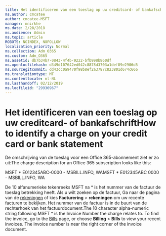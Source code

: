 ```yaml
---
title: Het identificeren van een toeslag op uw creditcard- of bankafschrift
ms.author: cmcatee
author: cmcatee-MSFT
manager: mnirkhe
ms.date: 2/28/2018
ms.audience: Admin
ms.topic: article
ROBOTS: NOINDEX, NOFOLLOW
localization_priority: Normal
ms.collection: Adm_O365
ms.custom: Adm_O365
ms.assetid: db7b34b7-0843-4f4b-9222-bfb998b860df
ms.openlocfilehash: d349d107642ed042c8878d3703a1def89e2906d5
ms.sourcegitcommit: dd43cc0a9470f98b8ef2a3787c823801d674c666
ms.translationtype: MT
ms.contentlocale: nl-NL
ms.lasthandoff: 02/12/2019
ms.locfileid: "29936967"
---
```

# <a name="how-to-identify-a-charge-on-your-credit-card-or-bank-statement"></a><span data-ttu-id="5eeaa-102">Het identificeren van een toeslag op uw creditcard- of bankafschrift</span><span class="sxs-lookup"><span data-stu-id="5eeaa-102">How to identify a charge on your credit card or bank statement</span></span>

<span data-ttu-id="5eeaa-103">De omschrijving van de toeslag voor een Office 365-abonnement ziet er zo uit:</span><span class="sxs-lookup"><span data-stu-id="5eeaa-103">The charge description for an Office 365 subscription looks like this:</span></span>
  
<span data-ttu-id="5eeaa-104">MSFT \* E012345ABC-0000 - MSBILL.INFO, WA</span><span class="sxs-lookup"><span data-stu-id="5eeaa-104">MSFT \* E012345ABC 0000 - MSBILL.INFO, WA</span></span>
  
<span data-ttu-id="5eeaa-p101">De 10 alfanumerieke tekenreeks MSFT na \* is het nummer van de factuur de toeslag betrekking heeft. Als u wilt zoeken op de factuur, Ga naar de pagina van de [rekeningen](https://go.microsoft.com/fwlink/p/?linkid=848039) of kies **Facturering** \> **rekeningen** om uw recente facturen te bekijken. Het nummer van de factuur is in de buurt van de rechterhoek van het factuurdocument.</span><span class="sxs-lookup"><span data-stu-id="5eeaa-p101">The 10 character alpha-numeric string following MSFT \* is the Invoice Number the charge relates to. To find the invoice, go to the [Bills](https://go.microsoft.com/fwlink/p/?linkid=848039) page, or choose **Billing** \> **Bills** to view your recent invoices. The invoice number is near the right corner of the invoice document.</span></span> 
  

